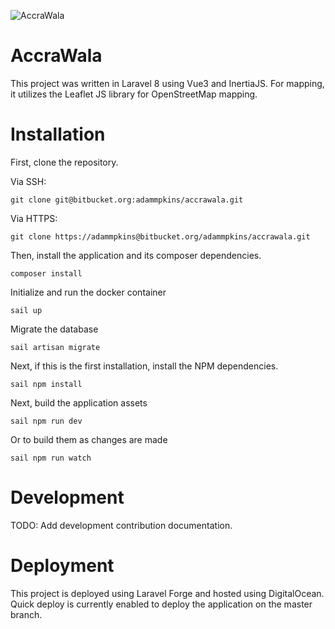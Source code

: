 ![AccraWala](https://preview.accrawala.com/img/aw-logo.jpg)
# AccraWala

This project was written in Laravel 8 using Vue3 and InertiaJS. For mapping, it utilizes the Leaflet JS library for OpenStreetMap mapping.

# Installation
First, clone the repository.

Via SSH:

    git clone git@bitbucket.org:adammpkins/accrawala.git

Via HTTPS:

    git clone https://adammpkins@bitbucket.org/adammpkins/accrawala.git

Then, install the application and its composer dependencies.

    composer install

Initialize and run the docker container

    sail up

Migrate the database

    sail artisan migrate

Next, if this is the first installation, install the NPM dependencies.

    sail npm install

Next, build the application assets

    sail npm run dev

Or to build them as changes are made


    sail npm run watch


# Development

TODO: Add development contribution documentation.

# Deployment
This project is deployed using Laravel Forge and hosted using DigitalOcean. Quick deploy is currently enabled to deploy the application on the master branch. 
